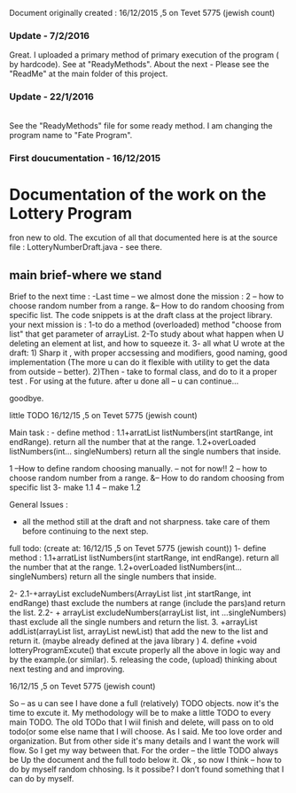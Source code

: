 Document originally created : 16/12/2015 ,5 on Tevet 5775 (jewish count)


<h3>Update - 7/2/2016</h3>
Great. I uploaded a primary method of primary execution of the program ( by hardcode). See at "ReadyMethods". About the next - Please see the "ReadMe" at the main folder of this project.


<h3>Update - 22/1/2016</h3></br>
See the "ReadyMethods" file for some ready method. I am changing the program name to "Fate Program".



<h3>First doucumentation - 16/12/2015</h3>
<h1>Documentation of the work on the Lottery Program</h1>
fron new to old.
The excution of all that documented here is at the source file : LotteryNumberDraft.java - see there. 


<h2>main brief-where we stand</h2>
Brief to the next time : 
-Last time – we almost done the mission : 2 – how to choose random number from a range. &– How to do random choosing from specific list. 
The code snippets is at the draft class at the project library. 
your next mission is : 
1-to do a method (overloaded) method "choose from list"  that get parameter of arrayList. 
2-To study about what happen when U deleting an element at list, and how to squeeze it. 
3- all what U wrote at the draft:
1) Sharp it , with proper accsessing and modifiers, good naming, good implementation (The more u can do it flexible with utility to get the data from outside – better). 
2)Then -  take to formal class, and do to it  a proper test . For using at the future. 
after u done all – u can continue…
 

goodbye.





little TODO
 16/12/15 ,5 on Tevet 5775 (jewish count)

Main task : - define method :
1.1+arratList listNumbers(int  startRange, int endRange).
return all the number that at the range.
1.2+overLoaded listNumbers(int… singleNumbers) 
return all the single numbers that inside.

1 –How to define random choosing manually.  – not for now!!
2 – how to choose random number from a range. &– How to do random choosing from specific list
3- make 1.1
4 – make 1.2

General Issues :
- all the method still at the draft and not sharpness. take care of them before continuing to the next step. 



full todo:  (create at: 16/12/15 ,5 on Tevet 5775 (jewish count))
1- define method :
1.1+arratList listNumbers(int  startRange, int endRange).
return all the number that at the range.
1.2+overLoaded listNumbers(int… singleNumbers)
return all the single numbers that inside.

2- 
2.1-+arrayList excludeNumbers(ArrayList list ,int startRange, int endRange)
thast exclude the numbers at range (include the pars)and return the list.
2.2- + arrayList excludeNumbers(arrayList list, int …singleNumbers)
thast exclude all  the single  numbers and return the list.
3. +arrayList addList(arrayList list, arrayList newList)
 that add the new to the list and return it. (maybe already defined at the java library )
4. define
+void lotteryProgramExcute()
that excute properly all the above in logic way and by the example.(or similar).
5. releasing the code, (upload) thinking about next testing and and improving. 




16/12/15 ,5 on Tevet 5775 (jewish count)

So – as u can see I have done a full (relatively) TODO objects. now it's the time to excute it. My methodology will be to make a little TODO to every main TODO. The old TODo that I wiil finish and delete, will pass on to old todo(or some else name that I will choose. 
As I said. Me too love order and organization. But from other side it's many details and I want the work will flow. So I get my way between that.
For the order – the little TODO always be Up the document and the full todo below it. 
Ok , so now I think – how to do by myself random chhosing. Is it possibe? I don’t found something that I can do by myself. 
